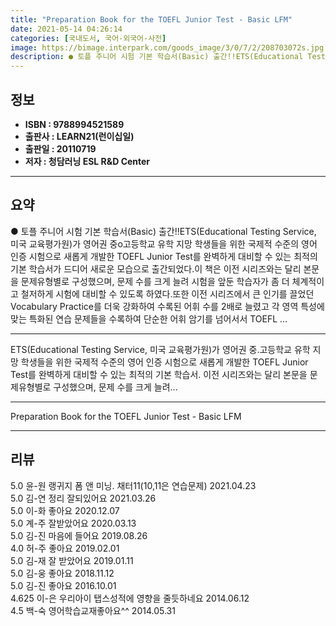 ```yaml
---
title: "Preparation Book for the TOEFL Junior Test - Basic LFM"
date: 2021-05-14 04:26:14
categories: [국내도서, 국어-외국어-사전]
image: https://bimage.interpark.com/goods_image/3/0/7/2/208703072s.jpg
description: ● 토플 주니어 시험 기본 학습서(Basic) 출간!!ETS(Educational Testing Service, 미국 교육평가원)가 영어권 중o고등학교 유학 지망 학생들을 위한 국제적 수준의 영어 인증 시험으로 새롭게 개발한 TOEFL Junior Test를 완벽하게 대비할 수 있는
---
```


## **정보**

- **ISBN : 9788994521589**
- **출판사 : LEARN21(런이십일)**
- **출판일 : 20110719**
- **저자 : 청담러닝 ESL R&D Center**

------



## **요약**

●  토플 주니어 시험 기본 학습서(Basic) 출간!!ETS(Educational Testing Service, 미국 교육평가원)가 영어권 중o고등학교 유학 지망 학생들을 위한 국제적 수준의 영어 인증 시험으로 새롭게 개발한 TOEFL Junior Test를 완벽하게 대비할 수 있는 최적의 기본 학습서가 드디어 새로운 모습으로 출간되었다.이 책은 이전 시리즈와는 달리 본문을 문제유형별로 구성했으며, 문제 수를 크게 늘려 시험을 앞둔 학습자가 좀 더 체계적이고 철저하게 시험에 대비할 수 있도록 하였다.또한 이전 시리즈에서 큰 인기를 끌었던 Vocabulary Practice를 더욱 강화하여 수록된 어휘 수를 2배로 늘렸고 각 영역 특성에 맞는 특화된 연습 문제들을 수록하여 단순한 어휘 암기를 넘어서서 TOEFL ...

------

ETS(Educational Testing Service, 미국 교육평가원)가 영어권 중.고등학교 유학 지망 학생들을 위한 국제적 수준의 영어 인증 시험으로 새롭게 개발한 TOEFL Junior Test를 완벽하게 대비할 수 있는 최적의 기본 학습서. 이전 시리즈와는 달리 본문을 문제유형별로 구성했으며, 문제 수를 크게 늘려... 

------


Preparation Book for the TOEFL Junior Test - Basic LFM 

------


## **리뷰** 

5.0 윤-원 랭귀지 폼 앤 미닝. 채터11(10,11은 연습문제) 2021.04.23 <br/>5.0 김-연 정리 잘되있어요 2021.03.26 <br/>5.0 이-화 좋아요 2020.12.07 <br/>5.0 계-주 잘받았어요 2020.03.13 <br/>5.0 김-진 마음에 들어요  2019.08.26 <br/>4.0 허-주 좋아요 2019.02.01 <br/>5.0 김-재 잘 받았어요 2019.01.11 <br/>5.0 김-웅 좋아요 2018.11.12 <br/>5.0 김-진 좋아요 2016.10.01 <br/>4.625 이-은 우리아이 탭스성적에 영향을 줄듯하네요 2014.06.12 <br/>4.5 백-숙 영어학습교재좋아요^^ 2014.05.31 <br/>